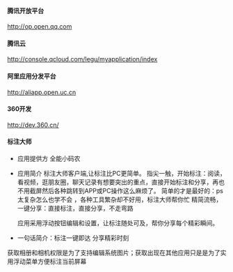 #### **腾讯开放平台**
http://op.open.qq.com
#### 腾讯云
http://console.qcloud.com/legu/myapplication/index
#### 阿里应用分发平台
http://aliapp.open.uc.cn
#### 360开发  
http://dev.360.cn/




#### 标注大师
- 应用提供方 全能小码农
- 应用简介 
标注大师客户端,让标注比PC更简单。
指尖一触，开始标注：阅读，看视频，逛朋友圈，聊天记录有想要突出的重点，直接开始标注和分享，再也不用截屏然后各种跳转到APP或PC操作这么麻烦了。
简单的才是最好的：ps太复杂怎么也学不会 ，各种工具繁杂却不好用，标注大师帮你忙
精简流畅，一键分享：直接标注，直接分享，不走弯路


    应用采用浮动按钮编辑和设置，让标注随处可及，帮你分享每个精彩瞬间。
- 一句话简介：标注一键即达 分享精彩时刻


获取相册和相机权限是为了支持编辑系统图片；获取出现在其他应用只是是为了实用浮动菜单方便标注当前屏幕